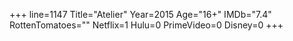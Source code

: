 +++
line=1147
Title="Atelier"
Year=2015
Age="16+"
IMDb="7.4"
RottenTomatoes=""
Netflix=1
Hulu=0
PrimeVideo=0
Disney=0
+++

